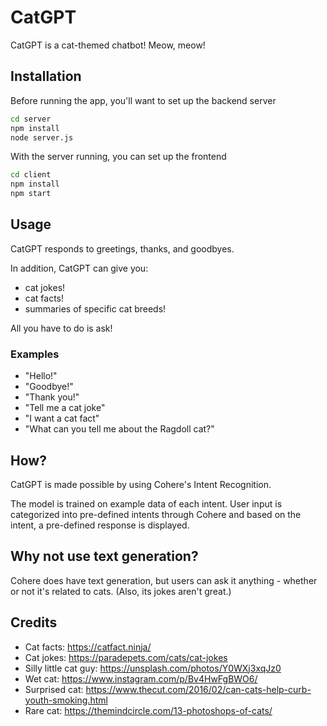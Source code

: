 # CatGPT

CatGPT is a cat-themed chatbot! Meow, meow!

## Installation

Before running the app, you'll want to set up the backend server

```bash
cd server
npm install
node server.js
```

With the server running, you can set up the frontend

```bash
cd client
npm install
npm start
```

## Usage

CatGPT responds to greetings, thanks, and goodbyes.

In addition, CatGPT can give you:

- cat jokes!
- cat facts!
- summaries of specific cat breeds!

All you have to do is ask!

### Examples

- "Hello!"
- "Goodbye!"
- "Thank you!"
- "Tell me a cat joke"
- "I want a cat fact"
- "What can you tell me about the Ragdoll cat?"

## How?

CatGPT is made possible by using Cohere's Intent Recognition.

The model is trained on example data of each intent. User input is categorized into pre-defined intents through Cohere and based on the intent, a pre-defined response is displayed.

## Why not use text generation?

Cohere does have text generation, but users can ask it anything - whether or not it's related to cats. (Also, its jokes aren't great.)

## Credits

- Cat facts: https://catfact.ninja/
- Cat jokes: https://paradepets.com/cats/cat-jokes
- Silly little cat guy: https://unsplash.com/photos/Y0WXj3xqJz0
- Wet cat: https://www.instagram.com/p/Bv4HwFgBWO6/
- Surprised cat: https://www.thecut.com/2016/02/can-cats-help-curb-youth-smoking.html
- Rare cat: https://themindcircle.com/13-photoshops-of-cats/

